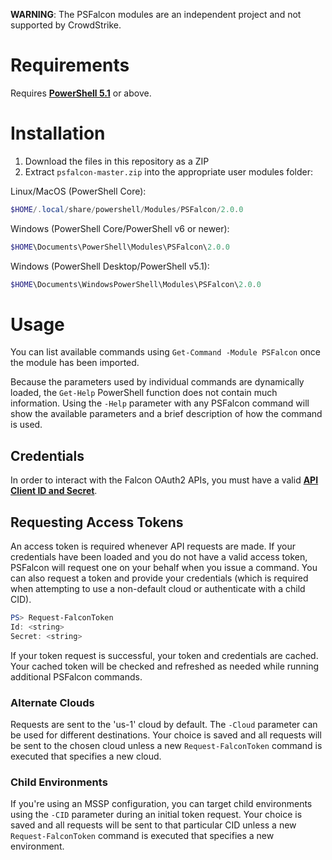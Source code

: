 **WARNING**: The PSFalcon modules are an independent project and not supported by CrowdStrike.

# Requirements
Requires **[PowerShell 5.1](https://github.com/PowerShell/PowerShell#get-powershell)** or above.

# Installation
1. Download the files in this repository as a ZIP
2. Extract `psfalcon-master.zip` into the appropriate user modules folder:

Linux/MacOS (PowerShell Core):
```powershell
$HOME/.local/share/powershell/Modules/PSFalcon/2.0.0
```
Windows (PowerShell Core/PowerShell v6 or newer):
```powershell
$HOME\Documents\PowerShell\Modules\PSFalcon\2.0.0
```
Windows (PowerShell Desktop/PowerShell v5.1):
```powershell
$HOME\Documents\WindowsPowerShell\Modules\PSFalcon\2.0.0
```

# Usage
You can list available commands using `Get-Command -Module PSFalcon` once the module has been imported.

Because the parameters used by individual commands are dynamically loaded, the `Get-Help` PowerShell function
does not contain much information. Using the `-Help` parameter with any PSFalcon command will show the available
parameters and a brief description of how the command is used.

## Credentials
In order to interact with the Falcon OAuth2 APIs, you must have a valid **[API Client ID and Secret](https://falcon.crowdstrike.com/support/api-clients-and-keys)**.

## Requesting Access Tokens
An access token is required whenever API requests are made. If your credentials have been loaded and you do not
have a valid access token, PSFalcon will request one on your behalf when you issue a command. You can also
request a token and provide your credentials (which is required when attempting to use a non-default cloud or
authenticate with a child CID).

```powershell
PS> Request-FalconToken
Id: <string>
Secret: <string>
```

If your token request is successful, your token and credentials are cached. Your cached token will be checked
and refreshed as needed while running additional PSFalcon commands.

### Alternate Clouds
Requests are sent to the 'us-1' cloud by default. The `-Cloud` parameter can be used for different
destinations. Your choice is saved and all requests will be sent to the chosen cloud unless a new
`Request-FalconToken` command is executed that specifies a new cloud.

### Child Environments
If you're using an MSSP configuration, you can target child environments using the `-CID` parameter during an
initial token request. Your choice is saved and all requests will be sent to that particular CID unless a
new `Request-FalconToken` command is executed that specifies a new environment.